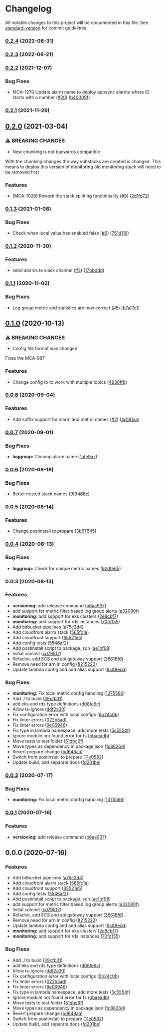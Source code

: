# Changelog

All notable changes to this project will be documented in this file. See [standard-version](https://github.com/conventional-changelog/standard-version) for commit guidelines.

### [0.2.4](https://github.com/nordcloud/mca-monitoring/compare/v0.2.3...v0.2.4) (2022-08-31)

### [0.2.3](https://github.com/nordcloud/mca-monitoring/compare/v0.3.0...v0.2.3) (2022-06-21)

### [0.2.2](https://github.com/nordcloud/mca-monitoring/compare/v0.2.1...v0.2.2) (2021-12-07)


### Bug Fixes

* MCA-1270 Update alarm name to deploy appsync alarms where ID starts with a number ([#20](https://github.com/nordcloud/mca-monitoring/issues/20)) ([b40009f](https://github.com/nordcloud/mca-monitoring/commit/b40009fb4ea9ffa7340ae1dd44bcb6f648c706da))

### [0.2.1](https://github.com/nordcloud/mca-monitoring/compare/v0.2.0...v0.2.1) (2021-11-26)

## [0.2.0](https://github.com/nordcloud/mca-monitoring/compare/v0.1.3...v0.2.0) (2021-03-04)


### ⚠ BREAKING CHANGES

* New chunking is not bacwards compatible

With the chunking changes the way substacks are created is
changed. This means to deploy this version of monitoring
old monitoring stack will need to be removed first

### Features

* [MCA-1028] Rework the stack splitting functionality ([#9](https://github.com/nordcloud/mca-monitoring/issues/9)) ([2d1fd72](https://github.com/nordcloud/mca-monitoring/commit/2d1fd7203f5b202e1073af7291fab41e2ee53383))

### [0.1.3](https://github.com/nordcloud/mca-monitoring/compare/v0.1.2...v0.1.3) (2021-01-08)


### Bug Fixes

* Check when local value has enabled false ([#6](https://github.com/nordcloud/mca-monitoring/issues/6)) ([751d119](https://github.com/nordcloud/mca-monitoring/commit/751d1197987b2ba6c82b4823425dc4d019efa866))

### [0.1.2](https://github.com/nordcloud/mca-monitoring/compare/v0.1.1...v0.1.2) (2020-11-30)


### Features

* send alarms to slack channel ([#3](https://github.com/nordcloud/mca-monitoring/issues/3)) ([17bbddd](https://github.com/nordcloud/mca-monitoring/commit/17bbddd358972de5771fcfd6fd19fe4dc00aea3e))

### [0.1.1](https://github.com/nordcloud/mca-monitoring/compare/v0.1.0...v0.1.1) (2020-11-02)


### Bug Fixes

* Log group metric and statistics are now correct ([#5](https://github.com/nordcloud/mca-monitoring/issues/5)) ([b7af7c1](https://github.com/nordcloud/mca-monitoring/commit/b7af7c12bf6b3d2a4a0e321b6c013f94c3bfe995))

## [0.1.0](https://github.com/nordcloud/mca-monitoring/compare/v0.0.8...v0.1.0) (2020-10-13)


### ⚠ BREAKING CHANGES

* Config file format was changed

Fixes the MCA-987

### Features

* Change config to to work with multiple topics ([4936ff8](https://github.com/nordcloud/mca-monitoring/commit/4936ff858af426d854b8484c9e3bea8dd0726ee8))

### [0.0.8](https://github.com/nordcloud/mca-monitoring/compare/v0.0.7...v0.0.8) (2020-09-04)


### Features

* Add suffix support for alarm and metric names ([#2](https://github.com/nordcloud/mca-monitoring/issues/2)) ([4d181aa](https://github.com/nordcloud/mca-monitoring/commit/4d181aa9af6cd9683140144f43af26ecd914ba89))

### [0.0.7](https://github.com/nordcloud/mca-monitoring/compare/v0.0.6...v0.0.7) (2020-09-01)


### Bug Fixes

* **loggroup:** Cleanup alarm name ([1afe9a7](https://github.com/nordcloud/mca-monitoring/commit/1afe9a74726cb60cd10009f3f78f56b25533bfdb))

### [0.0.6](https://github.com/nordcloud/mca-monitoring/compare/v0.0.5...v0.0.6) (2020-08-18)


### Bug Fixes

* Better nested stack names ([9f9466c](https://github.com/nordcloud/mca-monitoring/commit/9f9466c45b95eaafc5821f90f130346e16d660b6))

### [0.0.5](https://github.com/nordcloud/mca-monitoring/compare/v0.0.4...v0.0.5) (2020-08-14)


### Features

* Change postinstall to prepare ([3b67645](https://github.com/nordcloud/mca-monitoring/commit/3b6764517840f6c627f7b48d3a416acaca5fa988))

### [0.0.4](https://github.com/nordcloud/mca-monitoring/compare/v0.0.3...v0.0.4) (2020-08-13)


### Bug Fixes

* **loggroup:** Check for unique metric names ([92dfe65](https://github.com/nordcloud/mca-monitoring/commit/92dfe652f8e860401c313bbf7147d9c3660ae389))

### 0.0.3 (2020-08-13)


### Features

* **versioning:** add release command ([b6aa937](https://github.com/nordcloud/mca-monitoring/commit/b6aa937474f602bcfd58f8344d2d649a20f351a2))
* add support for metric filter based log group alerts ([a32080f](https://github.com/nordcloud/mca-monitoring/commit/a32080f8538ffe65ba3f12b6b9c9ac893bd4d05f))
* **monitoring:** add support for eks clusters ([2e8cbf7](https://github.com/nordcloud/mca-monitoring/commit/2e8cbf712d514e1714997270a67bad363fe0a17c))
* **monitoring:** add support for rds instances ([70fd155](https://github.com/nordcloud/mca-monitoring/commit/70fd155c52f9b186715553b2529fc51c67c89a1d))
* Add bitbucket pipelines ([a75c2d4](https://github.com/nordcloud/mca-monitoring/commit/a75c2d41f005253e865dba1a10ab66687f78df90))
* Add cloudfront alarm stack ([565fc1a](https://github.com/nordcloud/mca-monitoring/commit/565fc1a36cef9d9537b1f8d76bce59e14e25eb80))
* Add cloudfront support ([65521e5](https://github.com/nordcloud/mca-monitoring/commit/65521e522f9d0df7f46293058da5995d830048b6))
* Add config tests ([5546af2](https://github.com/nordcloud/mca-monitoring/commit/5546af2c5ca463179176ec4ed729ba0c481e6bb6))
* Add postinstall script to package.json ([ae1bf98](https://github.com/nordcloud/mca-monitoring/commit/ae1bf9836e545c5132395629472e04e2bc1adfdc))
* Initial commit ([cd79517](https://github.com/nordcloud/mca-monitoring/commit/cd79517a1700909dbfe8eb4358079fb3c9765655))
* Refactor, add ECS and api gateway support ([36616f6](https://github.com/nordcloud/mca-monitoring/commit/36616f67931d8add107607fccb985cd1e529315c))
* Remove need for arn in config ([8215223](https://github.com/nordcloud/mca-monitoring/commit/8215223ab6c961049d9f01c85a450dbc7ee5e966))
* Update lambda config and add alias support ([9c88edd](https://github.com/nordcloud/mca-monitoring/commit/9c88eddea9002d65c22ea55ffdbbb2539de03ea8))


### Bug Fixes

* **monitoring:** Fix local metric config handling ([1375596](https://github.com/nordcloud/mca-monitoring/commit/137559663ad69d3c96e231c29836f246bdfe924b))
* Add ./ to build ([39cfb31](https://github.com/nordcloud/mca-monitoring/commit/39cfb318b795a89c0d541109d50486781b46a818))
* add eks and rds type definitions ([d08fe9c](https://github.com/nordcloud/mca-monitoring/commit/d08fe9cf81734c24e460f830afdf75572ebe9544))
* Allow ts-ignore ([ddf2a30](https://github.com/nordcloud/mca-monitoring/commit/ddf2a302fb72fd173e325bc78e0a1849b3da76f1))
* Fix configuration error with local configs ([9b24c0b](https://github.com/nordcloud/mca-monitoring/commit/9b24c0b481a2250bf8492a5bcb4e4aab5ed778df))
* Fix linter errors ([022b5ad](https://github.com/nordcloud/mca-monitoring/commit/022b5ad085d526f54f5c4650d0a146c46c6174a7))
* Fix linter errors ([9e06946](https://github.com/nordcloud/mca-monitoring/commit/9e06946c480368edf80a21f42b7e806630566b86))
* Fix type in lambda namespace, add more tests ([5c5554f](https://github.com/nordcloud/mca-monitoring/commit/5c5554fc0d6796ef31c9c681f4befa8efe0c7aa1))
* Ignore module not found error for fs ([bbaeadb](https://github.com/nordcloud/mca-monitoring/commit/bbaeadb1aecdf376654e6020437c18c998899134))
* Move tests to test folder ([51dbc6f](https://github.com/nordcloud/mca-monitoring/commit/51dbc6f9526fbb99851f2148c5e6a1caae81f4f0))
* Move types as dependency in package.json ([1c8826d](https://github.com/nordcloud/mca-monitoring/commit/1c8826de6156da6703dd022a8bcb36a7f24535a8))
* Revert prepare change ([bd648aa](https://github.com/nordcloud/mca-monitoring/commit/bd648aa50a6110dea08b0cef67948701088cd054))
* Switch from postinstall to prepare ([11e0582](https://github.com/nordcloud/mca-monitoring/commit/11e05825e5ca59342f153b4be751583f861ad172))
* Update build, add separate docs ([fd201be](https://github.com/nordcloud/mca-monitoring/commit/fd201be121a5afc9c6ae49c7796233506b22e455))

### [0.0.2](https://bitbucket.org/nordcloud/mca-monitoring/compare/v0.0.1...v0.0.2) (2020-07-17)


### Bug Fixes

* **monitoring:** Fix local metric config handling ([1375596](https://bitbucket.org/nordcloud/mca-monitoring/commit/137559663ad69d3c96e231c29836f246bdfe924b))

### [0.0.1](https://bitbucket.org/nordcloud/mca-monitoring/compare/v0.0.0...v0.0.1) (2020-07-16)


### Features

* **versioning:** add release command ([b6aa937](https://bitbucket.org/nordcloud/mca-monitoring/commit/b6aa937474f602bcfd58f8344d2d649a20f351a2))

## 0.0.0 (2020-07-16)


### Features

* Add bitbucket pipelines ([a75c2d4](https://bitbucket.org/nordcloud/mca-monitoring/commit/a75c2d41f005253e865dba1a10ab66687f78df90))
* Add cloudfront alarm stack ([565fc1a](https://bitbucket.org/nordcloud/mca-monitoring/commit/565fc1a36cef9d9537b1f8d76bce59e14e25eb80))
* Add cloudfront support ([65521e5](https://bitbucket.org/nordcloud/mca-monitoring/commit/65521e522f9d0df7f46293058da5995d830048b6))
* Add config tests ([5546af2](https://bitbucket.org/nordcloud/mca-monitoring/commit/5546af2c5ca463179176ec4ed729ba0c481e6bb6))
* Add postinstall script to package.json ([ae1bf98](https://bitbucket.org/nordcloud/mca-monitoring/commit/ae1bf9836e545c5132395629472e04e2bc1adfdc))
* add support for metric filter based log group alerts ([a32080f](https://bitbucket.org/nordcloud/mca-monitoring/commit/a32080f8538ffe65ba3f12b6b9c9ac893bd4d05f))
* Initial commit ([cd79517](https://bitbucket.org/nordcloud/mca-monitoring/commit/cd79517a1700909dbfe8eb4358079fb3c9765655))
* Refactor, add ECS and api gateway support ([36616f6](https://bitbucket.org/nordcloud/mca-monitoring/commit/36616f67931d8add107607fccb985cd1e529315c))
* Remove need for arn in config ([8215223](https://bitbucket.org/nordcloud/mca-monitoring/commit/8215223ab6c961049d9f01c85a450dbc7ee5e966))
* Update lambda config and add alias support ([9c88edd](https://bitbucket.org/nordcloud/mca-monitoring/commit/9c88eddea9002d65c22ea55ffdbbb2539de03ea8))
* **monitoring:** add support for eks clusters ([2e8cbf7](https://bitbucket.org/nordcloud/mca-monitoring/commit/2e8cbf712d514e1714997270a67bad363fe0a17c))
* **monitoring:** add support for rds instances ([70fd155](https://bitbucket.org/nordcloud/mca-monitoring/commit/70fd155c52f9b186715553b2529fc51c67c89a1d))


### Bug Fixes

* Add ./ to build ([39cfb31](https://bitbucket.org/nordcloud/mca-monitoring/commit/39cfb318b795a89c0d541109d50486781b46a818))
* add eks and rds type definitions ([d08fe9c](https://bitbucket.org/nordcloud/mca-monitoring/commit/d08fe9cf81734c24e460f830afdf75572ebe9544))
* Allow ts-ignore ([ddf2a30](https://bitbucket.org/nordcloud/mca-monitoring/commit/ddf2a302fb72fd173e325bc78e0a1849b3da76f1))
* Fix configuration error with local configs ([9b24c0b](https://bitbucket.org/nordcloud/mca-monitoring/commit/9b24c0b481a2250bf8492a5bcb4e4aab5ed778df))
* Fix linter errors ([022b5ad](https://bitbucket.org/nordcloud/mca-monitoring/commit/022b5ad085d526f54f5c4650d0a146c46c6174a7))
* Fix linter errors ([9e06946](https://bitbucket.org/nordcloud/mca-monitoring/commit/9e06946c480368edf80a21f42b7e806630566b86))
* Fix type in lambda namespace, add more tests ([5c5554f](https://bitbucket.org/nordcloud/mca-monitoring/commit/5c5554fc0d6796ef31c9c681f4befa8efe0c7aa1))
* Ignore module not found error for fs ([bbaeadb](https://bitbucket.org/nordcloud/mca-monitoring/commit/bbaeadb1aecdf376654e6020437c18c998899134))
* Move tests to test folder ([51dbc6f](https://bitbucket.org/nordcloud/mca-monitoring/commit/51dbc6f9526fbb99851f2148c5e6a1caae81f4f0))
* Move types as dependency in package.json ([1c8826d](https://bitbucket.org/nordcloud/mca-monitoring/commit/1c8826de6156da6703dd022a8bcb36a7f24535a8))
* Revert prepare change ([bd648aa](https://bitbucket.org/nordcloud/mca-monitoring/commit/bd648aa50a6110dea08b0cef67948701088cd054))
* Switch from postinstall to prepare ([11e0582](https://bitbucket.org/nordcloud/mca-monitoring/commit/11e05825e5ca59342f153b4be751583f861ad172))
* Update build, add separate docs ([fd201be](https://bitbucket.org/nordcloud/mca-monitoring/commit/fd201be121a5afc9c6ae49c7796233506b22e455))

